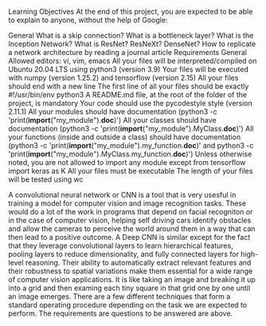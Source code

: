 Learning Objectives
At the end of this project, you are expected to be able to explain to anyone, without the help of Google:

General
What is a skip connection?
What is a bottleneck layer?
What is the Inception Network?
What is ResNet? ResNeXt? DenseNet?
How to replicate a network architecture by reading a journal article
Requirements
General
Allowed editors: vi, vim, emacs
All your files will be interpreted/compiled on Ubuntu 20.04 LTS using python3 (version 3.9)
Your files will be executed with numpy (version 1.25.2) and tensorflow (version 2.15)
All your files should end with a new line
The first line of all your files should be exactly #!/usr/bin/env python3
A README.md file, at the root of the folder of the project, is mandatory
Your code should use the pycodestyle style (version 2.11.1)
All your modules should have documentation (python3 -c 'print(__import__("my_module").__doc__)')
All your classes should have documentation (python3 -c 'print(__import__("my_module").MyClass.__doc__)')
All your functions (inside and outside a class) should have documentation (python3 -c 'print(__import__("my_module").my_function.__doc__)' and python3 -c 'print(__import__("my_module").MyClass.my_function.__doc__)')
Unless otherwise noted, you are not allowed to import any module except from tensorflow import keras as K
All your files must be executable
The length of your files will be tested using wc

A convolutional neural network or CNN is a tool that is very usesful in training a model for computer vision and image recognition tasks. These would do a lot of the work in programs that depend on facial recogniton or in the case of computer vision, helping self driving cars identify obstacles and allow the cameras to perceive the world around them in a way that can then lead to a positive outcome. A Deep CNN is similar except for the fact that they leverage convolutional layers to learn hierarchical features, pooling layers to reduce dimensionality, and fully connected layers for high-level reasoning. Their ability to automatically extract relevant features and their robustness to spatial variations make them essential for a wide range of computer vision applications. It is like taking an image and breaking it up into a grid and then examing each tiny square in that grid one by one until an image emerges. There are a few different techniques that form a standard operating procedure depending on the task we are expected to perform. The requirements are questions to be answered are above.
